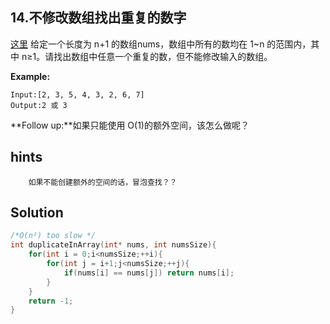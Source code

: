 ## 14.不修改数组找出重复的数字
[这里](https://www.acwing.com/problem/content/15/)
给定一个长度为 n+1 的数组nums，数组中所有的数均在 1~n 的范围内，其中 n≥1。请找出数组中任意一个重复的数，但不能修改输入的数组。

**Example:**
```
Input:[2, 3, 5, 4, 3, 2, 6, 7]
Output:2 或 3
```
**Follow up:**如果只能使用 O(1)的额外空间，该怎么做呢？

## hints
```
    如果不能创建额外的空间的话，冒泡查找？？
```

## Solution
``` c
/*O(n²) too slow */
int duplicateInArray(int* nums, int numsSize){
    for(int i = 0;i<numsSize;++i){
        for(int j = i+1;j<numsSize;++j){
            if(nums[i] == nums[j]) return nums[i];
        }
    }
    return -1;
}
```

